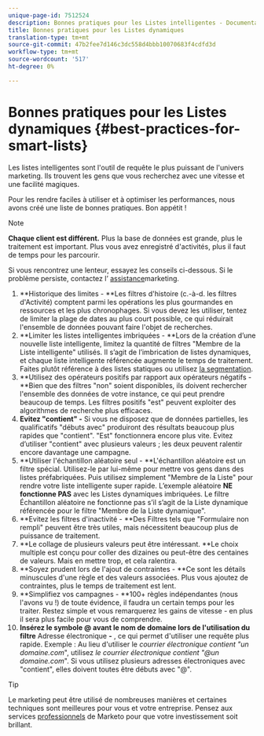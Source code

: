 ```yaml
---
unique-page-id: 7512524
description: Bonnes pratiques pour les Listes intelligentes - Documentation marketing - Documentation du produit
title: Bonnes pratiques pour les Listes dynamiques
translation-type: tm+mt
source-git-commit: 47b2fee7d146c3dc558d4bbb10070683f4cdfd3d
workflow-type: tm+mt
source-wordcount: '517'
ht-degree: 0%

---
```



# Bonnes pratiques pour les Listes dynamiques {#best-practices-for-smart-lists}

Les listes intelligentes sont l&#39;outil de requête le plus puissant de l&#39;univers marketing. Ils trouvent les gens que vous recherchez avec une vitesse et une facilité magiques.

Pour les rendre faciles à utiliser et à optimiser les performances, nous avons créé une liste de bonnes pratiques. Bon appétit !

>[!NOTE]
>
>**Chaque client est différent.** Plus la base de données est grande, plus le traitement est important. Plus vous avez enregistré d&#39;activités, plus il faut de temps pour les parcourir.
>
>Si vous rencontrez une lenteur, essayez les conseils ci-dessous. Si le problème persiste, contactez l’ [assistance](http://support.marketo.com)marketing.

1. **Historique des limites - **Les filtres d&#39;histoire (c.-à-d. les filtres d&#39;Activité) comptent parmi les opérations les plus gourmandes en ressources et les plus chronophages. Si vous devez les utiliser, tentez de limiter la plage de dates au plus court possible, ce qui réduirait l&#39;ensemble de données pouvant faire l&#39;objet de recherches.
1. **Limiter les listes intelligentes imbriquées - **Lors de la création d’une nouvelle liste intelligente, limitez la quantité de filtres &quot;Membre de la Liste intelligente&quot; utilisés. Il s’agit de l’imbrication de listes dynamiques, et chaque liste intelligente référencée augmente le temps de traitement. Faites plutôt référence à des listes statiques ou utilisez [la segmentation](../../../../product-docs/personalization/segmentation-and-snippets/segmentation/create-a-segmentation.md).
1. **Utilisez des opérateurs positifs par rapport aux opérateurs négatifs - **Bien que des filtres &quot;non&quot; soient disponibles, ils doivent rechercher l&#39;ensemble des données de votre instance, ce qui peut prendre beaucoup de temps. Les filtres positifs &quot;est&quot; peuvent exploiter des algorithmes de recherche plus efficaces.
1. **Evitez &quot;contient&quot; -** Si vous ne disposez que de données partielles, les qualificatifs &quot;débuts avec&quot; produiront des résultats beaucoup plus rapides que &quot;contient&quot;. &quot;Est&quot; fonctionnera encore plus vite. Evitez d’utiliser &quot;contient&quot; avec plusieurs valeurs ; les deux peuvent ralentir encore davantage une campagne.
1. **Utiliser l&#39;échantillon aléatoire seul - **L&#39;échantillon aléatoire est un filtre spécial. Utilisez-le par lui-même pour mettre vos gens dans des listes préfabriquées. Puis utilisez simplement &quot;Membre de la Liste&quot; pour rendre votre liste intelligente super rapide. L’exemple aléatoire **NE fonctionne PAS** avec les Listes dynamiques imbriquées. Le filtre Échantillon aléatoire ne fonctionne pas s’il s’agit de la Liste dynamique référencée pour le filtre &quot;Membre de la Liste dynamique&quot;.
1. **Evitez les filtres d&#39;inactivité - **Des Filtres tels que &quot;Formulaire non rempli&quot; peuvent être très utiles, mais nécessitent beaucoup plus de puissance de traitement.
1. **Le collage de plusieurs valeurs peut être intéressant. **Le choix multiple est conçu pour coller des dizaines ou peut-être des centaines de valeurs. Mais en mettre trop, et cela ralentira.
1. **Soyez prudent lors de l&#39;ajout de contraintes - **Ce sont les détails minuscules d&#39;une règle et des valeurs associées. Plus vous ajoutez de contraintes, plus le temps de traitement est lent.
1. **Simplifiez vos campagnes - **100+ règles indépendantes (nous l&#39;avons vu !) de toute évidence, il faudra un certain temps pour les traiter. Restez simple et vous remarquerez les gains de vitesse - en plus il sera plus facile pour vous de comprendre.
1. **Insérez le symbole @ avant le nom de domaine lors de l&#39;utilisation du filtre** Adresse électronique **-** , ce qui permet d&#39;utiliser une requête plus rapide. Exemple : Au lieu d&#39;utiliser le *courrier électronique contient &quot;un domaine.com*&quot;, utilisez *le courrier électronique contient &quot;@un domaine.com*&quot;. Si vous utilisez plusieurs adresses électroniques avec &quot;contient&quot;, elles doivent toutes être débuts avec &quot;@&quot;.

>[!TIP]
>
>Le marketing peut être utilisé de nombreuses manières et certaines techniques sont meilleures pour vous et votre entreprise. Pensez aux services [professionnels](http://pages2.marketo.com/72-hour-survival-guide.html) de Marketo pour que votre investissement soit brillant.

